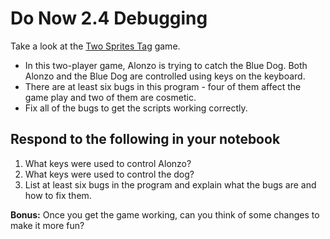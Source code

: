 # Do Now 2.4 Debugging

Take a look at the [Two Sprites Tag](https://snap.berkeley.edu/snap/snap.html#present:Username=andrewspiece&ProjectName=Do_Now%202.4_Starter) game.

* In this two-player game, Alonzo is trying to catch the Blue Dog. Both Alonzo and the Blue Dog are controlled using keys on the keyboard.
* There are at least six bugs in this program - four of them affect the game play and two of them are cosmetic.
* Fix all of the bugs to get the scripts working correctly.

## Respond to the following in your notebook

1. What keys were used to control Alonzo?
2. What keys were used to control the dog?
3. List at least six bugs in the program and explain what the bugs are and how to fix them.

__Bonus:__ Once you get the game working, can you think of some changes to make it more fun?
